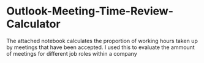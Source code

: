 # Outlook-Meeting-Time-Review-Calculator
The attached notebook calculates the proportion of working hours taken up by meetings that have been accepted. I used this to evaluate the ammount of meetings for different job roles within a company 
